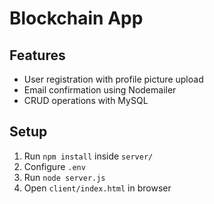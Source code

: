 # Blockchain App

## Features
- User registration with profile picture upload
- Email confirmation using Nodemailer
- CRUD operations with MySQL

## Setup
1. Run `npm install` inside `server/`
2. Configure `.env`
3. Run `node server.js`
4. Open `client/index.html` in browser
